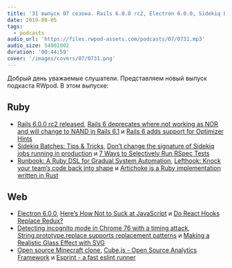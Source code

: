 ```yaml
---
title: '31 выпуск 07 сезона. Rails 6.0.0 rc2, Electron 6.0.0, Sidekiq Batches, Lefthook, Minecraft clone, Cube.js, Esprint и прочее'
date: 2019-08-05
tags:
  - podcasts
audio_url: 'https://files.rwpod-assets.com/podcasts/07/0731.mp3'
audio_size: 54001002
duration: '00:44:59'
cover: '/images/covers/07/0731.png'
---
```


Добрый день уважаемые слушатели. Представляем новый выпуск подкаста RWpod. В этом выпуске:

## Ruby

- [Rails 6.0.0 rc2 released](https://weblog.rubyonrails.org/2019/7/30/Rails-6-0-rc2-released/), [Rails 6 deprecates where.not working as NOR and will change to NAND in Rails 6.1](https://blog.bigbinary.com/2019/07/31/rails-6-deprecates-where-not-working-as-nor-and-will-change-to-nand-in-rails-6-1.html) и [Rails 6 adds support for Optimizer Hints](https://blog.bigbinary.com/2019/07/30/rails-6-supports-optimizer-hints.html)
- [Sidekiq Batches: Tips & Tricks](https://blog.magrathealabs.com/sidekiq-batches-tips-tricks-56bae4f8a5dd), [Don’t change the signature of Sidekiq jobs running in production](https://www.marionzualo.com/2019/08/04/dont-change-the-signature-of-sidekiq-jobs-running-in-production/) и [7 Ways to Selectively Run RSpec Tests](https://emmanuelhayford.com/7-ways-to-selectively-run-rspec-tests/)
- [Runbook: A Ruby DSL for Gradual System Automation](https://medium.com/braintree-product-technology/https-medium-com-braintree-product-technology-runbook-be6f072cfc0d), [Lefthook: Knock your team’s code back into shape](https://evilmartians.com/chronicles/lefthook-knock-your-teams-code-back-into-shape) и [Artichoke is a Ruby implementation written in Rust](https://github.com/artichoke/artichoke)

## Web

- [Electron 6.0.0](http://electronjs.org/blog/electron-6-0), [Here’s How Not to Suck at JavaScript](https://medium.com/better-programming/js-reliable-fdea261012ee) и [Do React Hooks Replace Redux?](https://medium.com/javascript-scene/do-react-hooks-replace-redux-210bab340672)
- [Detecting incognito mode in Chrome 76 with a timing attack](https://blog.jse.li/posts/chrome-76-incognito-filesystem-timing/), [String.prototype.replace supports replacement patterns](https://www.stefanjudis.com/today-i-learned/string-prototype-replace-supports-replacement-patterns/) и [Making a Realistic Glass Effect with SVG](https://css-tricks.com/making-a-realistic-glass-effect-with-svg/)
- [Open source Minecraft clone](https://github.com/ian13456/minecraft.js), [Cube.js - Open Source Analytics Framework](https://cube.dev/) и [Esprint - a fast eslint runner](https://github.com/pinterest/esprint)
